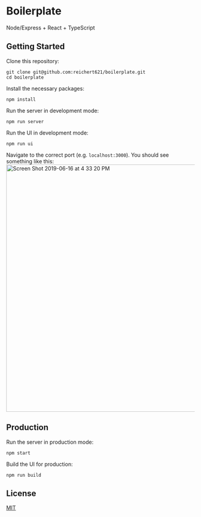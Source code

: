 # Boilerplate

Node/Express + React + TypeScript

## Getting Started

Clone this repository:

```
git clone git@github.com:reichert621/boilerplate.git
cd boilerplate
```

Install the necessary packages:

```
npm install
```

Run the server in development mode:

```
npm run server
```

Run the UI in development mode:

```
npm run ui
```

Navigate to the correct port (e.g. `localhost:3000`). You should see something like this:
<img width="659" alt="Screen Shot 2019-06-16 at 4 33 20 PM" src="https://user-images.githubusercontent.com/5264279/59569221-81bfe400-9054-11e9-8753-cfd95b11c833.png">

## Production

Run the server in production mode:

```
npm start
```

Build the UI for production:

```
npm run build
```

## License

[MIT](LICENSE)
